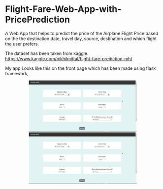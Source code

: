 # Flight-Fare-Web-App-with-PricePrediction


A Web App that helps to predict the price of the Airplane Flight Price based on the the destination date, travel day, source, destination and which flight the user prefers.

The dataset has been taken from kaggle.
https://www.kaggle.com/nikhilmittal/flight-fare-prediction-mh/

My app Looks like this on the front page which has been made using flask framework, 

<p align="center">
  <img src="https://github.com/anshulsingh8101/Flight-Fare-Web-App-with-PricePrediction/blob/main/GU6O9huC8a.png" width="350" title="hover text">
  <img src="https://github.com/anshulsingh8101/Flight-Fare-Web-App-with-PricePrediction/blob/main/GU6O9huC8a.png" width="350" alt="accessibility text">
</p>


